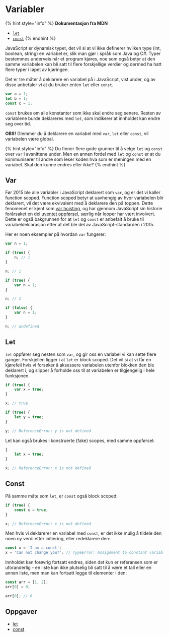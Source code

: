 # Variabler

{% hint style="info" %}
**Dokumentasjon fra MDN**

* [`let`](https://developer.mozilla.org/en-US/docs/Web/JavaScript/Reference/Statements/let)
* [`const`](https://developer.mozilla.org/en-US/docs/Web/JavaScript/Reference/Statements/const)
{% endhint %}

JavaScript er dynamisk typet, det vil si at vi ikke definerer hvilken type \(int, boolean, string\) en variabel er, slik man gjør i språk som Java og C\#. Typer bestemmes underveis når et program kjøres, noe som også betyr at den samme variabelen kan bli satt til flere forskjellige verdier og dermed ha hatt flere typer i løpet av kjøringen.

Det er tre måter å deklarere en variabel på i JavaScript, vist under, og av disse anbefaler vi at du bruker enten `let` eller `const`.

```javascript
var a = 1;
let b = 1;
const c = 1;
```

`const` brukes om alle konstanter som ikke skal endre seg senere. Resten av variablene burde deklareres med `let`, som indikerer at innholdet kan endre seg over tid.

**OBS!** Glemmer du å deklarere en variabel med `var`, `let` eller `const`, vil variabelen være global.

{% hint style="info" %}
Du finner flere gode grunner til å velge `let` og `const` over `var` i avsnittene under. Men en annen fordel med `let` og `const` er at du kommuniserer til andre som leser koden hva som er meningen med en variabel. Skal den kunne endres eller ikke?
{% endhint %}

## Var

Før 2015 ble alle variabler i JavaScript deklarert som `var`, og er det vi kaller function scoped. Function scoped betyr at uavhengig av hvor variabelen blir deklarert, vil det være ekvivalent med å deklarere den på toppen. Dette fenomenet er kjent som [var hoisting](https://developer.mozilla.org/en-US/docs/Web/JavaScript/Reference/Statements/var#var_hoisting), og har gjennom JavaScript sin historie forårsaket en del [uventet oppførsel](http://ignaciothayer.com/post/a-dangerous-example-of-javascript-hoisting/), særlig når looper har vært involvert. Dette er også bakgrunnen for at `let` og `const` er anbefalt å bruke til variabeldeklarasjon etter at det ble del av JavaScript-standarden i 2015.

Her er noen eksempler på hvordan `var` fungerer:

```javascript
var n = 1;

if (true) {
    n; // 1
}

n; // 1
```

```javascript
if (true) {
    var n = 1;
}

n; // 1
```

```javascript
if (false) {
    var n = 1;
}

n; // undefined
```

## Let

`let` oppfører seg nesten som `var`, og gir oss en variabel vi kan sette flere ganger. Forskjellen ligger i at `let` er block scoped. Det vil si at vi får en kjørefeil hvis vi forsøker å aksessere variabelen utenfor blokken den ble deklarert i, og slipper å forholde oss til at variabelen er tilgjengelig i hele funksjonen.

```javascript
if (true) {
    var x = true;
}

x; // true

if (true) {
    let y = true;
}

y; // ReferenceError: y is not defined
```

Let kan også brukes i konstruerte \(fake\) scopes, med samme oppførsel:

```javascript
{
    let x = true;
}

x; // ReferenceError: x is not defined
```

## Const

På samme måte som `let`, er `const` også block scoped:

```javascript
if (true) {
    const x = true;
}

x; // ReferenceError: x is not defined
```

Men hvis vi deklarerer en variabel med `const`, er det ikke mulig å tildele den noen ny verdi etter initiering, eller redeklarere den:

```javascript
const x = 'I am a const';
x = 'Can not change you?'; // TypeError: Assignment to constant variable.
```

Innholdet kan forøvrig fortsatt endres, siden det kun er referansen som er uforanderlig - en liste kan ikke plutselig bli satt til å være et tall eller en annen liste, men man kan fortsatt legge til elementer i den:

```javascript
const arr = [1, 2];
arr[0] = 0;

arr[0]; // 0
```

## Oppgaver

* [let](https://jsbin.com/tehakud/edit?html,js,output)
* [const](https://jsbin.com/punetoxase/1/edit?js,output)

